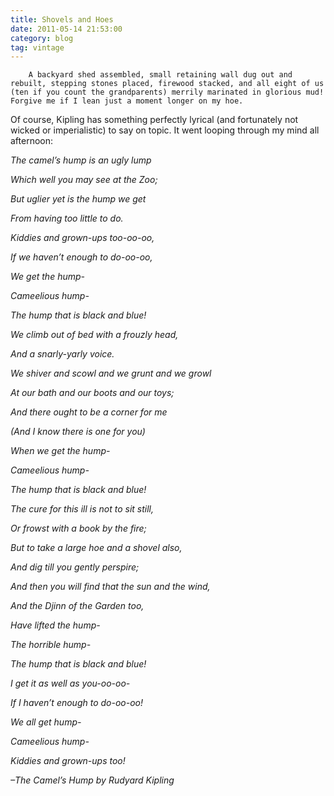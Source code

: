 ```yaml
---
title: Shovels and Hoes
date: 2011-05-14 21:53:00
category: blog
tag: vintage
---
```

        A backyard shed assembled, small retaining wall dug out and rebuilt, stepping stones placed, firewood stacked, and all eight of us (ten if you count the grandparents) merrily marinated in glorious mud! Forgive me if I lean just a moment longer on my hoe.

Of course, Kipling has something perfectly lyrical (and fortunately not wicked or imperialistic) to say on topic. It went looping through my mind all afternoon:

_The camel’s hump is an ugly lump_

_Which well you may see at the Zoo;_

_But uglier yet is the hump we get_

_From having too little to do._

_Kiddies and grown-ups too-oo-oo,_

_If we haven’t enough to do-oo-oo,_

_We get the hump-_

_Cameelious hump-_

_The hump that is black and blue!_

_We climb out of bed with a frouzly head,_

_And a snarly-yarly voice._

_We shiver and scowl and we grunt and we growl_

_At our bath and our boots and our toys;_

_And there ought to be a corner for me_

_(And I know there is one for you)_

_When we get the hump-_

_Cameelious hump-_

_The hump that is black and blue!_

_The cure for this ill is not to sit still,_

_Or frowst with a book by the fire;_

_But to take a large hoe and a shovel also,_

_And dig till you gently perspire;_

_And then you will find that the sun and the wind,_

_And the Djinn of the Garden too,_

_Have lifted the hump-_

_The horrible hump-_

_The hump that is black and blue!_

_I get it as well as you-oo-oo-_

_If I haven’t enough to do-oo-oo!_

_We all get hump-_

_Cameelious hump-_

_Kiddies and grown-ups too!_

_–The Camel’s Hump by Rudyard Kipling_

